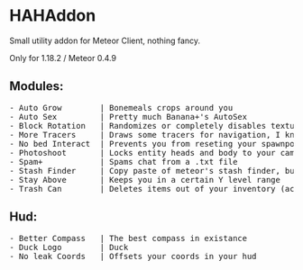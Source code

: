 # HAHAddon

Small utility addon for Meteor Client, nothing fancy. 

Only for 1.18.2 / Meteor 0.4.9

## Modules:
<pre>
- Auto Grow        | Bonemeals crops around you 
- Auto Sex         | Pretty much Banana+'s AutoSex
- Block Rotation   | Randomizes or completely disables texture rotations
- More Tracers     | Draws some tracers for navigation, I know it's bad
- No bed Interact  | Prevents you from reseting your spawnpoint, or blowing up
- Photoshoot       | Locks entity heads and body to your camera or specific pitch/yaw
- Spam+            | Spams chat from a .txt file
- Stash Finder     | Copy paste of meteor's stash finder, but with regular blocks
- Stay Above       | Keeps you in a certain Y level range
- Trash Can        | Deletes items out of your inventory (actually a good module you need the addon just for this)
</pre>

## Hud:
<pre>
- Better Compass   | The best compass in existance
- Duck Logo        | Duck
- No leak Coords   | Offsets your coords in your hud
</pre>
